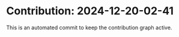 # Contribution: 2024-12-20-02-41
This is an automated commit to keep the contribution graph active.
